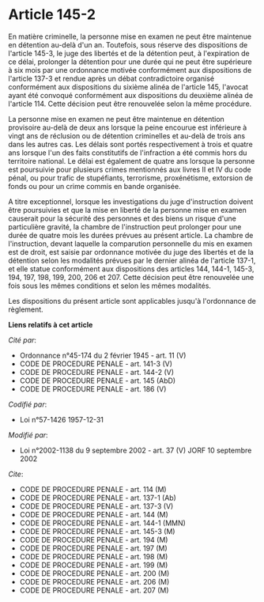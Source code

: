 # Article 145-2

En matière criminelle, la personne mise en examen ne peut être maintenue en détention au-delà d'un an. Toutefois, sous
réserve des dispositions de l'article 145-3, le juge des libertés et de la détention peut, à l'expiration de ce délai,
prolonger la détention pour une durée qui ne peut être supérieure à six mois par une ordonnance motivée conformément aux
dispositions de l'article 137-3 et rendue après un débat contradictoire organisé conformément aux dispositions du sixième
alinéa de l'article 145, l'avocat ayant été convoqué conformément aux dispositions du deuxième alinéa de l'article 114. Cette
décision peut être renouvelée selon la même procédure.

La personne mise en examen ne peut être maintenue en détention provisoire au-delà de deux ans lorsque la peine encourue est
inférieure à vingt ans de réclusion ou de détention criminelles et au-delà de trois ans dans les autres cas. Les délais sont
portés respectivement à trois et quatre ans lorsque l'un des faits constitutifs de l'infraction a été commis hors du
territoire national. Le délai est également de quatre ans lorsque la personne est poursuivie pour plusieurs crimes mentionnés
aux livres II et IV du code pénal, ou pour trafic de stupéfiants, terrorisme, proxénétisme, extorsion de fonds ou pour un
crime commis en bande organisée.

A titre exceptionnel, lorsque les investigations du juge d'instruction doivent être poursuivies et que la mise en liberté de
la personne mise en examen causerait pour la sécurité des personnes et des biens un risque d'une particulière gravité, la
chambre de l'instruction peut prolonger pour une durée de quatre mois les durées prévues au présent article. La chambre de
l'instruction, devant laquelle la comparution personnelle du mis en examen est de droit, est saisie par ordonnance motivée du
juge des libertés et de la détention selon les modalités prévues par le dernier alinéa de l'article 137-1, et elle statue
conformément aux dispositions des articles 144, 144-1, 145-3, 194, 197, 198, 199, 200, 206 et 207. Cette décision peut être
renouvelée une fois sous les mêmes conditions et selon les mêmes modalités.

Les dispositions du présent article sont applicables jusqu'à l'ordonnance de règlement.

**Liens relatifs à cet article**

_Cité par_:

  - Ordonnance n°45-174 du 2 février 1945 - art. 11 (V)
  - CODE DE PROCEDURE PENALE - art. 141-3 (V)
  - CODE DE PROCEDURE PENALE - art. 144-2 (V)
  - CODE DE PROCEDURE PENALE - art. 145 (AbD)
  - CODE DE PROCEDURE PENALE - art. 186 (V)

_Codifié par_:

  - Loi n°57-1426 1957-12-31

_Modifié par_:

  - Loi n°2002-1138 du 9 septembre 2002 - art. 37 (V) JORF 10 septembre 2002

_Cite_:

  - CODE DE PROCEDURE PENALE - art. 114 (M)
  - CODE DE PROCEDURE PENALE - art. 137-1 (Ab)
  - CODE DE PROCEDURE PENALE - art. 137-3 (V)
  - CODE DE PROCEDURE PENALE - art. 144 (M)
  - CODE DE PROCEDURE PENALE - art. 144-1 (MMN)
  - CODE DE PROCEDURE PENALE - art. 145-3 (M)
  - CODE DE PROCEDURE PENALE - art. 194 (M)
  - CODE DE PROCEDURE PENALE - art. 197 (M)
  - CODE DE PROCEDURE PENALE - art. 198 (M)
  - CODE DE PROCEDURE PENALE - art. 199 (M)
  - CODE DE PROCEDURE PENALE - art. 200 (M)
  - CODE DE PROCEDURE PENALE - art. 206 (M)
  - CODE DE PROCEDURE PENALE - art. 207 (M)
